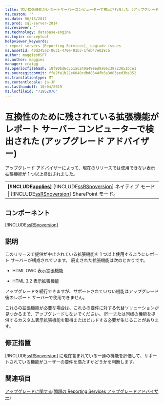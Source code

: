 ```yaml
---
title: 古い拡張機能がレポートサーバーコンピューターで検出されました (アップグレードアドバイザー) |Microsoft Docs
ms.custom: ''
ms.date: 06/13/2017
ms.prod: sql-server-2014
ms.reviewer: ''
ms.technology: database-engine
ms.topic: conceptual
helpviewer_keywords:
- report servers [Reporting Services], upgrade issues
ms.assetid: 40d245a2-0631-470e-81b3-1feb47e028cb
author: maggiesMSFT
ms.author: maggies
manager: craigg
ms.openlocfilehash: 18f90bd6c551a6240a49eed9a0ec39723851bce1
ms.sourcegitcommit: ffe2fa1b22e6040cdbd8544fb5a3083eed3be852
ms.translationtype: MT
ms.contentlocale: ja-JP
ms.lasthandoff: 10/04/2019
ms.locfileid: "71952076"
---
```

# <a name="obsolete-extensions-were-detected-on-the-report-server-computer-upgrade-advisor"></a>互換性のために残されている拡張機能がレポート サーバー コンピューターで検出された (アップグレード アドバイザー)
  アップグレード アドバイザーによって、現在のリリースでは使用できない表示拡張機能が 1 つ以上検出されました。  
  
||  
|-|  
|**[!INCLUDE[applies](../../includes/applies-md.md)]**  [!INCLUDE[ssRSnoversion](../../includes/ssrsnoversion-md.md)] ネイティブ モード &#124; [!INCLUDE[ssRSnoversion](../../includes/ssrsnoversion-md.md)] SharePoint モード。|  
  
## <a name="component"></a>コンポーネント  
 [!INCLUDE[ssRSnoversion](../../includes/ssrsnoversion-md.md)]  
  
## <a name="description"></a>説明  
 このリリースで提供が中止されている拡張機能を 1 つ以上使用するようにレポート サーバーが構成されています。 廃止された拡張機能は次のとおりです。  
  
-   HTML OWC 表示拡張機能  
  
-   HTML 3.2 表示拡張機能  
  
 アップグレードを続行できますが、サポートされていない機能はアップグレード後のレポート サーバーで使用できません。  
  
 これらの拡張機能が必要な場合は、これらの要件に対する代替ソリューションが見つかるまで、アップグレードしないでください。 同一または同様の機能を提供するカスタム表示拡張機能を取得またはビルドする必要が生じることがあります。  
  
## <a name="corrective-action"></a>修正措置  
 [!INCLUDE[ssRSnoversion](../../includes/ssrsnoversion-md.md)] に現在含まれている一連の機能を評価して、サポートされている機能がユーザーの要件を満たすかどうかを判断します。  
  
## <a name="see-also"></a>関連項目  
 [アップグレードに関する&#40;問題の Reporting Services アップグレードアドバイザー&#41;](../../../2014/sql-server/install/reporting-services-upgrade-issues-upgrade-advisor.md)  
  
  
